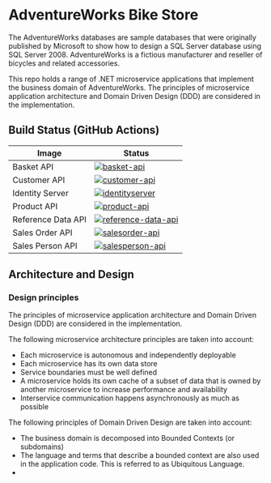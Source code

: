 # AdventureWorks Bike Store

The AdventureWorks databases are sample databases that were originally published by Microsoft to show how to design a SQL Server database using SQL Server 2008.
AdventureWorks is a fictious manufacturer and reseller of bicycles and related accessories.

This repo holds a range of .NET microservice applications that implement the business domain of AdventureWorks.
The principles of microservice application architecture and Domain Driven Design (DDD) are considered in the implementation.


## Build Status (GitHub Actions)
| Image | Status |
| ------------- | ------------- |
| Basket API | [![basket-api](https://github.com/ngruson/AdventureWorks/actions/workflows/basket-api.yml/badge.svg)](https://github.com/ngruson/AdventureWorks/actions/workflows/basket-api.yml) |
| Customer API | [![customer-api](https://github.com/ngruson/AdventureWorks/actions/workflows/customer-api.yml/badge.svg)](https://github.com/ngruson/AdventureWorks/actions/workflows/customer-api.yml) |
| Identity Server | [![identityserver](https://github.com/ngruson/AdventureWorks/actions/workflows/identityserver.yml/badge.svg)](https://github.com/ngruson/AdventureWorks/actions/workflows/identityserver.yml) |
| Product API | [![product-api](https://github.com/ngruson/AdventureWorks/actions/workflows/product-api.yml/badge.svg)](https://github.com/ngruson/AdventureWorks/actions/workflows/product-api.yml) |
| Reference Data API | [![reference-data-api](https://github.com/ngruson/AdventureWorks/actions/workflows/reference-data-api.yml/badge.svg)](https://github.com/ngruson/AdventureWorks/actions/workflows/reference-data-api.yml) |
| Sales Order API | [![salesorder-api](https://github.com/ngruson/AdventureWorks/actions/workflows/salesorder-api.yml/badge.svg)](https://github.com/ngruson/AdventureWorks/actions/workflows/salesorder-api.yml) |
| Sales Person API | [![salesperson-api](https://github.com/ngruson/AdventureWorks/actions/workflows/salesperson-api.yml/badge.svg)](https://github.com/ngruson/AdventureWorks/actions/workflows/salesperson-api.yml) |

## Architecture and Design

### Design principles

The principles of microservice application architecture and Domain Driven Design (DDD) are considered in the implementation.

The following microservice architecture principles are taken into account:
- Each microservice is autonomous  and independently deployable
- Each microservice has its own data store
- Service boundaries must be well defined
- A microservice holds its own cache of a subset of data that is owned by another microservice to increase performance and availability
- Interservice communication happens asynchronously as much as possible

The following principles of Domain Driven Design are taken into account:
- The business domain is decomposed into Bounded Contexts (or subdomains)
- The language and terms that describe a bounded context are also used in the application code. This is referred to as Ubiquitous Language.
- 